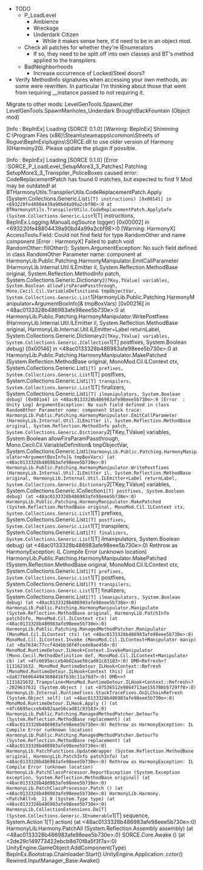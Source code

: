 ﻿- TODO
  - P_LoadLevel
    - Ambience 
    - Wreckage
    - Underdark Citizen
      - While it makes sense here, it'd need to be in an object mod.
  - Check all patches for whether they're IEnumerators
    - If so, they need to be split off into own classes and BT's method applied to the transpilers.
  - BadNeighborhoods
    - Increase occurrence of Locked/Steel doors?
- Verify MethodInfo signatures when accessing your own methods, as some were rewritten. In particular I'm thinking about those that went from requiring __instance passed to not requiring it.


Migrate to other mods:
    LevelGenTools.SpawnLitter
    LevelGenTools.SpawnManholes_Underdark
    BroughtBackFountain (Object mod)



[Info   :   BepInEx] Loading [SORCE 0.1.0]
[Warning:   BepInEx] Shimming C:\Program Files (x86)\Steam\steamapps\common\Streets of Rogue\BepInEx\plugins\SORCE.dll to use older version of Harmony (0Harmony20). Please update the plugin if possible.

[Info   :   BepInEx] Loading [SORCE 0.1.0]
[Error  :SORCE_P_LoadLevel_SetupMore3_3_Patches] Patching SetupMore3_3_Transpiler_PoliceBoxes caused error: CodeReplacementPatch has found 0 matches, but expected to find 1! Mod may be outdated!
  at BTHarmonyUtils.TranspilerUtils.CodeReplacementPatch.Apply (System.Collections.Generic.List`1[T] instructions) [0x00141] in <693220fe48804439a90bd4a99a2cbf98>:0
  at BTHarmonyUtils.TranspilerUtils.CodeReplacementPatch.ApplySafe (System.Collections.Generic.List`1[T] instructions, BepInEx.Logging.ManualLogSource logger) [0x00002] in <693220fe48804439a90bd4a99a2cbf98>:0
[Warning:  HarmonyX] AccessTools.Field: Could not find field for type RandomOther and name component
[Error  :  HarmonyX] Failed to patch void RandomOther::fillOther(): System.ArgumentException: No such field defined in class RandomOther
Parameter name: component
  at HarmonyLib.Public.Patching.HarmonyManipulator.EmitCallParameter (HarmonyLib.Internal.Util.ILEmitter il, System.Reflection.MethodBase original, System.Reflection.MethodInfo patch, System.Collections.Generic.Dictionary`2[TKey,TValue] variables, System.Boolean allowFirsParamPassthrough, Mono.Cecil.Cil.VariableDefinition& tmpObjectVar, System.Collections.Generic.List`1[HarmonyLib.Public.Patching.HarmonyManipulator+ArgumentBoxInfo]& tmpBoxVars) [0x00216] in <48ac0133328b486983afe98eee5b730e>:0
  at HarmonyLib.Public.Patching.HarmonyManipulator.WritePostfixes (HarmonyLib.Internal.Util.ILEmitter il, System.Reflection.MethodBase original, HarmonyLib.Internal.Util.ILEmitter+Label returnLabel, System.Collections.Generic.Dictionary`2[TKey,TValue] variables, System.Collections.Generic.ICollection`1[T] postfixes, System.Boolean debug) [0x00146] in <48ac0133328b486983afe98eee5b730e>:0
  at HarmonyLib.Public.Patching.HarmonyManipulator.MakePatched (System.Reflection.MethodBase original, MonoMod.Cil.ILContext ctx, System.Collections.Generic.List`1[T] prefixes, System.Collections.Generic.List`1[T] postfixes, System.Collections.Generic.List`1[T] transpilers, System.Collections.Generic.List`1[T] finalizers, System.Collections.Generic.List`1[T] ilmanipulators, System.Boolean debug) [0x001a4] in <48ac0133328b486983afe98eee5b730e>:0
[Error  : Unity Log] ArgumentException: No such field defined in class RandomOther
Parameter name: component
Stack trace:
HarmonyLib.Public.Patching.HarmonyManipulator.EmitCallParameter (HarmonyLib.Internal.Util.ILEmitter il, System.Reflection.MethodBase original, System.Reflection.MethodInfo patch, System.Collections.Generic.Dictionary`2[TKey,TValue] variables, System.Boolean allowFirsParamPassthrough, Mono.Cecil.Cil.VariableDefinition& tmpObjectVar, System.Collections.Generic.List`1[HarmonyLib.Public.Patching.HarmonyManipulator+ArgumentBoxInfo]& tmpBoxVars) (at <48ac0133328b486983afe98eee5b730e>:0)
HarmonyLib.Public.Patching.HarmonyManipulator.WritePostfixes (HarmonyLib.Internal.Util.ILEmitter il, System.Reflection.MethodBase original, HarmonyLib.Internal.Util.ILEmitter+Label returnLabel, System.Collections.Generic.Dictionary`2[TKey,TValue] variables, System.Collections.Generic.ICollection`1[T] postfixes, System.Boolean debug) (at <48ac0133328b486983afe98eee5b730e>:0)
HarmonyLib.Public.Patching.HarmonyManipulator.MakePatched (System.Reflection.MethodBase original, MonoMod.Cil.ILContext ctx, System.Collections.Generic.List`1[T] prefixes, System.Collections.Generic.List`1[T] postfixes, System.Collections.Generic.List`1[T] transpilers, System.Collections.Generic.List`1[T] finalizers, System.Collections.Generic.List`1[T] ilmanipulators, System.Boolean debug) (at <48ac0133328b486983afe98eee5b730e>:0)
Rethrow as HarmonyException: IL Compile Error (unknown location)
HarmonyLib.Public.Patching.HarmonyManipulator.MakePatched (System.Reflection.MethodBase original, MonoMod.Cil.ILContext ctx, System.Collections.Generic.List`1[T] prefixes, System.Collections.Generic.List`1[T] postfixes, System.Collections.Generic.List`1[T] transpilers, System.Collections.Generic.List`1[T] finalizers, System.Collections.Generic.List`1[T] ilmanipulators, System.Boolean debug) (at <48ac0133328b486983afe98eee5b730e>:0)
HarmonyLib.Public.Patching.HarmonyManipulator.Manipulate (System.Reflection.MethodBase original, HarmonyLib.PatchInfo patchInfo, MonoMod.Cil.ILContext ctx) (at <48ac0133328b486983afe98eee5b730e>:0)
HarmonyLib.Public.Patching.ManagedMethodPatcher.Manipulator (MonoMod.Cil.ILContext ctx) (at <48ac0133328b486983afe98eee5b730e>:0)
MonoMod.Cil.ILContext.Invoke (MonoMod.Cil.ILContext+Manipulator manip) (at <0a7634c77ccf4d4bb38fdfcede8ae458>:0)
MonoMod.RuntimeDetour.ILHook+Context.InvokeManipulator (Mono.Cecil.MethodDefinition def, MonoMod.Cil.ILContext+Manipulator cb) (at <4fc6695ecceb4b02aae56cad81c83183>:0)
DMD<Refresh>?1131621632._MonoMod_RuntimeDetour_ILHook+Context::Refresh (MonoMod.RuntimeDetour.ILHook+Context this) (at <da877660644943608416fb36c11a78d7>:0)
DMD<>?1131621632.Trampoline<MonoMod.RuntimeDetour.ILHook+Context::Refresh>?-2029637632 (System.Object ) (at <07536512e9864713ae155788b5729ff0>:0)
HarmonyLib.Internal.RuntimeFixes.StackTraceFixes.OnILChainRefresh (System.Object self) (at <48ac0133328b486983afe98eee5b730e>:0)
MonoMod.RuntimeDetour.ILHook.Apply () (at <4fc6695ecceb4b02aae56cad81c83183>:0)
HarmonyLib.Public.Patching.ManagedMethodPatcher.DetourTo (System.Reflection.MethodBase replacement) (at <48ac0133328b486983afe98eee5b730e>:0)
Rethrow as HarmonyException: IL Compile Error (unknown location)
HarmonyLib.Public.Patching.ManagedMethodPatcher.DetourTo (System.Reflection.MethodBase replacement) (at <48ac0133328b486983afe98eee5b730e>:0)
HarmonyLib.PatchFunctions.UpdateWrapper (System.Reflection.MethodBase original, HarmonyLib.PatchInfo patchInfo) (at <48ac0133328b486983afe98eee5b730e>:0)
Rethrow as HarmonyException: IL Compile Error (unknown location)
HarmonyLib.PatchClassProcessor.ReportException (System.Exception exception, System.Reflection.MethodBase original) (at <48ac0133328b486983afe98eee5b730e>:0)
HarmonyLib.PatchClassProcessor.Patch () (at <48ac0133328b486983afe98eee5b730e>:0)
HarmonyLib.Harmony.<PatchAll>b__11_0 (System.Type type) (at <48ac0133328b486983afe98eee5b730e>:0)
HarmonyLib.CollectionExtensions.Do[T] (System.Collections.Generic.IEnumerable`1[T] sequence, System.Action`1[T] action) (at <48ac0133328b486983afe98eee5b730e>:0)
HarmonyLib.Harmony.PatchAll (System.Reflection.Assembly assembly) (at <48ac0133328b486983afe98eee5b730e>:0)
SORCE.Core.Awake () (at <2de29c149773422ebcb8d70f8a5f3f7a>:0)
UnityEngine.GameObject:AddComponent(Type)
BepInEx.Bootstrap.Chainloader:Start()
UnityEngine.Application:.cctor()
Rewired.InputManager_Base:Awake()